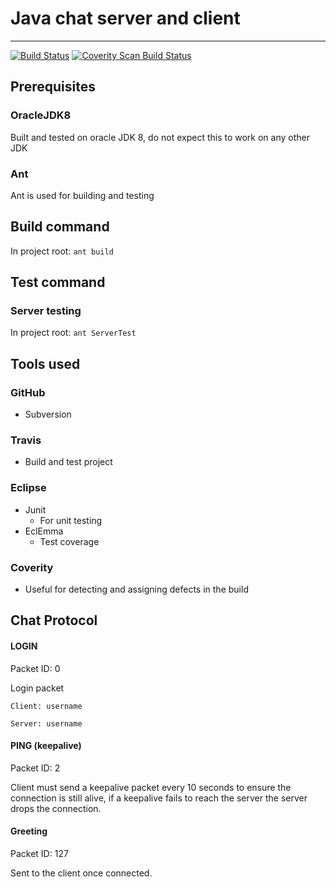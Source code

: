 # Java chat server and client
---
[![Build Status](https://travis-ci.org/ryanshawty/G53SQM.svg?branch=master)](https://travis-ci.org/ryanshawty/G53SQM)
<a href="https://scan.coverity.com/projects/3643">
  <img alt="Coverity Scan Build Status"
       src="https://scan.coverity.com/projects/3643/badge.svg"/>
</a>
## Prerequisites
### OracleJDK8
Built and tested on oracle JDK 8, do not expect this to work on any other JDK
### Ant
Ant is used for building and testing

## Build command
In project root:
``
ant build
``

## Test command
### Server testing
In project root:
``
ant ServerTest
``
## Tools used
### GitHub
- Subversion

### Travis
- Build and test project

### Eclipse
- Junit
	- For unit testing
- EclEmma
	- Test coverage

### Coverity
- Useful for detecting and assigning defects in the build

## Chat Protocol

#### LOGIN <username>
Packet ID: 0

Login packet
```
Client: username

Server: username
```

#### PING (keepalive)
Packet ID: 2

Client must send a keepalive packet every 10 seconds to ensure the connection is still alive, if a keepalive fails to reach the server the server drops the connection.


#### Greeting
Packet ID: 127

Sent to the client once connected.

